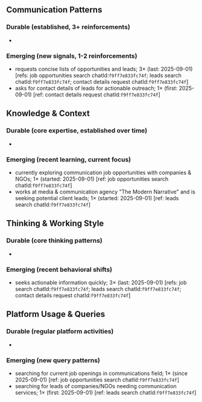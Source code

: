 ## Communication Patterns
### Durable (established, 3+ reinforcements)
- 

### Emerging (new signals, 1-2 reinforcements)
- requests concise lists of opportunities and leads; 3× (last: 2025-09-01) [refs: job opportunities search chatId:`f9ff7e833fc74f`; leads search chatId:`f9ff7e833fc74f`; contact details request chatId:`f9ff7e833fc74f`]
- asks for contact details of leads for actionable outreach; 1× (first: 2025-09-01) [ref: contact details request chatId:`f9ff7e833fc74f`]

## Knowledge & Context
### Durable (core expertise, established over time)
- 

### Emerging (recent learning, current focus)
- currently exploring communication job opportunities with companies & NGOs; 1× (started: 2025-09-01) [ref: job opportunities search chatId:`f9ff7e833fc74f`]
- works at media & communication agency "The Modern Narrative" and is seeking potential client leads; 1× (started: 2025-09-01) [ref: leads search chatId:`f9ff7e833fc74f`]

## Thinking & Working Style
### Durable (core thinking patterns)
- 

### Emerging (recent behavioral shifts)
- seeks actionable information quickly; 3× (last: 2025-09-01) [refs: job search chatId:`f9ff7e833fc74f`; leads search chatId:`f9ff7e833fc74f`; contact details request chatId:`f9ff7e833fc74f`]

## Platform Usage & Queries
### Durable (regular platform activities)
- 

### Emerging (new query patterns)
- searching for current job openings in communications field; 1× (since 2025-09-01) [ref: job opportunities search chatId:`f9ff7e833fc74f`]
- searching for leads of companies/NGOs needing communication services; 1× (first: 2025-09-01) [ref: leads search chatId:`f9ff7e833fc74f`]